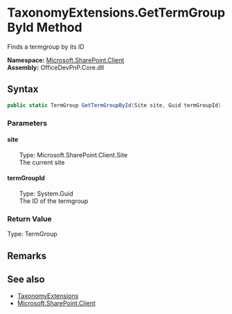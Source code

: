 # TaxonomyExtensions.GetTermGroupById Method  
 Finds a termgroup by its ID   

**Namespace:** [Microsoft.SharePoint.Client](Microsoft.SharePoint.Client.md)  
**Assembly:** OfficeDevPnP.Core.dll  
## Syntax
```C#
public static TermGroup GetTermGroupById(Site site, Guid termGroupId)
```
### Parameters
#### site  
&emsp;&emsp;Type: Microsoft.SharePoint.Client.Site  
&emsp;&emsp;The current site  

  

#### termGroupId  
&emsp;&emsp;Type: System.Guid  
&emsp;&emsp;The ID of the termgroup  

  

### Return Value
Type: TermGroup  
  


## Remarks
  
## See also
- [TaxonomyExtensions](Microsoft.SharePoint.Client.TaxonomyExtensions.md) 
- [Microsoft.SharePoint.Client](Microsoft.SharePoint.Client.md) 
